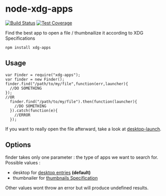 # node-xdg-apps

[![Build Status](https://travis-ci.org/Holusion/node-xdg-apps.svg?branch=master)](https://travis-ci.org/Holusion/node-xdg-apps) [![Test Coverage](https://codeclimate.com/github/Holusion/node-xdg-apps/badges/coverage.svg)](https://codeclimate.com/github/Holusion/node-xdg-apps/coverage)

Find the best app to open a file / thumbnailize it according to XDG Specifications

    npm install xdg-apps

## Usage

    var Finder = require("xdg-apps");
    var finder = new Finder();
    finder.find("/path/to/my/file",function(err,launcher){
      //DO SOMETHING
    });
    //OR
      finder.find("/path/to/my/file").then(function(launcher){
        //DO SOMETHING
      }).catch(function(e){
        //ERROR
      });

If you want to really open the file afterward, take a look at [desktop-launch](https://github.com/Holusion/node-desktop-launch).

## Options

finder takes only one parameter : the type of apps we want to search for. Possible values :

- desktop for [desktop entries](http://standards.freedesktop.org/desktop-entry-spec/latest/) **(default)**
- thumbnailer  for [thumbnails Specification](http://specifications.freedesktop.org/thumbnail-spec/thumbnail-spec-latest.html)

Other values wont throw an error but will produce undefined results.
